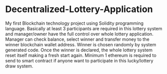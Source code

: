 # Decentralized-Lottery-Application
My first Blockchain technology project using Solidity programming language.
Basically at least 3 participants are required in this lottery system and manager/owner have the full control over whole lottery application.
Manager can check balance, select winner and transfer money to the winner blockchain wallet address.
Winner is chosen randomly by system generated code.
Once the winner is declared, the whole lottery system reset itself making a fresh start again.
Minimum 1 ethereum is required to send to smart contract if anyone want to participate in this lucky/lottery draw system.
